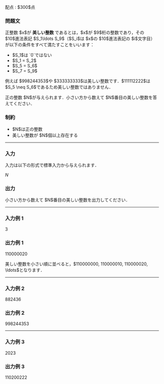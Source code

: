 
<div>

<span>

<span>

<p>
配点 : $300$点
</p>

<div>

<section>

### **問題文**

<p>
正整数 $x$が
<strong>
美しい整数
</strong>
であるとは，$x$が $9$桁の整数であり，その $10$進法表記 $S_1\ldots S_9$（$S_i$は $x$の $10$進法表記の $i$文字目）が以下の条件をすべて満たすことをいいます：
</p>

<ul>

<li>
$S_1$は `0`ではない
</li>

<li>
$S_1 = S_2$
</li>

<li>
$S_5 = S_6$
</li>

<li>
$S_7 = S_9$
</li>

</ul>

<p>
例えば $998244353$や $333333333$は美しい整数です．$111112222$は $S_5 \neq S_6$であるため美しい整数ではありません．
</p>

<p>
正の整数 $N$が与えられます．小さい方から数えて $N$番目の美しい整数を答えてください．
</p>

</section>

</div>

<div>

<section>

### **制約**

<ul>

<li>
$N$は正の整数
</li>

<li>
美しい整数が $N$個以上存在する
</li>

</ul>

</section>

</div>

---

<div>

<div>

<section>

### **入力**

<p>
入力は以下の形式で標準入力から与えられます．
</p>

<div>

$N$
</div>

</section>

</div>

<div>

<section>

### **出力**

<p>
小さい方から数えて $N$番目の美しい整数を出力してください．
</p>

</section>

</div>

</div>

---

<div>

<section>

### **入力例 1**

<div>

3

</div>

</section>

</div>

<div>

<section>

### **出力例 1**

<div>

110000020

</div>

<p>
美しい整数を小さい順に並べると，$110000000, 110000010, 110000020, \ldots$となります．
</p>

</section>

</div>

---

<div>

<section>

### **入力例 2**

<div>

882436

</div>

</section>

</div>

<div>

<section>

### **出力例 2**

<div>

998244353

</div>

</section>

</div>

---

<div>

<section>

### **入力例 3**

<div>

2023

</div>

</section>

</div>

<div>

<section>

### **出力例 3**

<div>

110200222

</div>

</section>

</div>

</span>

</span>

</div>
